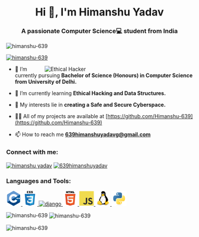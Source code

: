 <h1 align="center">Hi 👋, I'm Himanshu Yadav</h1>
<h3 align="center">A passionate Computer Science💻 student from India</h3>
<p align="left"> <img src="https://komarev.com/ghpvc/?username=himanshu-639&label=Profile%20views&color=0e75b6&style=flat" alt="himanshu-639" /> </p>
<p align="left"> <a href="https://github.com/ryo-ma/github-profile-trophy"><img src="https://github-profile-trophy.vercel.app/?username=himanshu-639" alt="himanshu-639" /></a> </p>

<img align="right" alt="Ethical Hacker" width="400" src="https://user-images.githubusercontent.com/74038190/212746035-d5c61762-973c-44c0-aec7-887f3b7690e3.gif">

- 🔭 I’m currently pursuing **Bachelor of Science (Honours) in Computer Science from University of Delhi.**

- 🌱 I’m currently learning **Ethical Hacking and Data Structures.**

- 🤝 My interests lie in **creating a Safe and Secure Cyberspace.**

- 👨‍💻 All of my projects are available at [https://github.com/Himanshu-639](https://github.com/Himanshu-639)

- 📫 How to reach me **639himanshuyadavg@gmail.com**

<h3 align="left">Connect with me:</h3>
<p align="left">
<a href="https://linkedin.com/in/himanshu yadav" target="blank"><img align="center" src="https://raw.githubusercontent.com/rahuldkjain/github-profile-readme-generator/master/src/images/icons/Social/linked-in-alt.svg" alt="himanshu yadav" height="30" width="40" /></a>
<a href="https://instagram.com/639himanshuyadav" target="blank"><img align="center" src="https://raw.githubusercontent.com/rahuldkjain/github-profile-readme-generator/master/src/images/icons/Social/instagram.svg" alt="639himanshuyadav" height="30" width="40" /></a>
</p>

<h3 align="left">Languages and Tools:</h3>
<p align="left"> <a href="https://www.w3schools.com/cpp/" target="_blank" rel="noreferrer"> <img src="https://raw.githubusercontent.com/devicons/devicon/master/icons/cplusplus/cplusplus-original.svg" alt="cplusplus" width="40" height="40"/> </a> <a href="https://www.w3schools.com/css/" target="_blank" rel="noreferrer"> <img src="https://raw.githubusercontent.com/devicons/devicon/master/icons/css3/css3-original-wordmark.svg" alt="css3" width="40" height="40"/> </a> <a href="https://www.djangoproject.com/" target="_blank" rel="noreferrer"> <img src="https://cdn.worldvectorlogo.com/logos/django.svg" alt="django" width="40" height="40"/> </a> <a href="https://www.w3.org/html/" target="_blank" rel="noreferrer"> <img src="https://raw.githubusercontent.com/devicons/devicon/master/icons/html5/html5-original-wordmark.svg" alt="html5" width="40" height="40"/> </a> <a href="https://developer.mozilla.org/en-US/docs/Web/JavaScript" target="_blank" rel="noreferrer"> <img src="https://raw.githubusercontent.com/devicons/devicon/master/icons/javascript/javascript-original.svg" alt="javascript" width="40" height="40"/> </a> <a href="https://www.linux.org/" target="_blank" rel="noreferrer"> <img src="https://raw.githubusercontent.com/devicons/devicon/master/icons/linux/linux-original.svg" alt="linux" width="40" height="40"/> </a> <a href="https://www.python.org" target="_blank" rel="noreferrer"> <img src="https://raw.githubusercontent.com/devicons/devicon/master/icons/python/python-original.svg" alt="python" width="40" height="40"/> </a> </p>

<p><img align="left" src="https://github-readme-stats.vercel.app/api/top-langs?username=himanshu-639&show_icons=true&locale=en&layout=compact" alt="himanshu-639" /></p>

<p>&nbsp;<img align="center" src="https://github-readme-stats.vercel.app/api?username=himanshu-639&show_icons=true&locale=en" alt="himanshu-639" /></p>

<p><img align="center" src="https://github-readme-streak-stats.herokuapp.com/?user=himanshu-639&" alt="himanshu-639" /></p>
